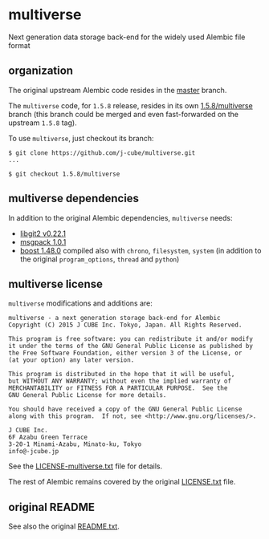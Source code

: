 # multiverse
Next generation data storage back-end for the widely used Alembic file format

## organization

The original upstream Alembic code resides in the [master](https://github.com/j-cube/multiverse) branch.

The `multiverse` code, for `1.5.8` release, resides in its own [1.5.8/multiverse](https://github.com/j-cube/multiverse/tree/1.5.8/multiverse) branch
(this branch could be merged and even fast-forwarded on the upstream `1.5.8` tag).

To use `multiverse`, just checkout its branch:

```
$ git clone https://github.com/j-cube/multiverse.git
...

$ git checkout 1.5.8/multiverse
```

## multiverse dependencies

In addition to the original Alembic dependencies, `multiverse` needs:

* [libgit2 v0.22.1](https://github.com/libgit2/libgit2/archive/v0.22.1.tar.gz)
* [msgpack 1.0.1](https://github.com/msgpack/msgpack-c/releases/download/cpp-1.0.1/msgpack-1.0.1.tar.gz)
* [boost 1.48.0](http://sourceforge.net/projects/boost/files/boost/1.48.0/boost_1_48_0.tar.bz2/download) compiled also with `chrono`, `filesystem`, `system` (in addition to the original `program_options`, `thread` and `python`)

## multiverse license

`multiverse` modifications and additions are:

```
multiverse - a next generation storage back-end for Alembic
Copyright (C) 2015 J CUBE Inc. Tokyo, Japan. All Rights Reserved.     
                                                                     
This program is free software: you can redistribute it and/or modify
it under the terms of the GNU General Public License as published by
the Free Software Foundation, either version 3 of the License, or
(at your option) any later version.

This program is distributed in the hope that it will be useful,
but WITHOUT ANY WARRANTY; without even the implied warranty of
MERCHANTABILITY or FITNESS FOR A PARTICULAR PURPOSE.  See the
GNU General Public License for more details.

You should have received a copy of the GNU General Public License
along with this program.  If not, see <http://www.gnu.org/licenses/>.          
                                                                     
J CUBE Inc.                                                              
6F Azabu Green Terrace                                                   
3-20-1 Minami-Azabu, Minato-ku, Tokyo                                    
info@-jcube.jp                                                           

```

See the [LICENSE-multiverse.txt](LICENSE-multiverse.txt) file for details.

The rest of Alembic remains covered by the original [LICENSE.txt](LICENSE.txt) file.

## original README

See also the original [README.txt](README.txt).
